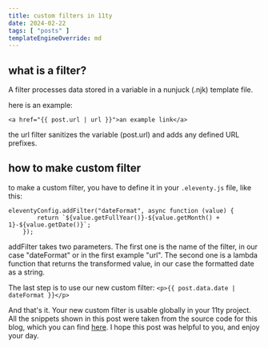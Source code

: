 ```yaml
---
title: custom filters in 11ty
date: 2024-02-22
tags: [ "posts" ]
templateEngineOverride: md
---
```


## what is a filter?

A filter processes data stored in a variable in a nunjuck (.njk) template file.

here is an example:

`<a href="{{ post.url | url }}">an example link</a>`

the url filter sanitizes the variable (post.url) and adds any defined URL prefixes.

## how to make custom filter

to make a custom filter, you have to define it in your `.eleventy.js` file, like this:

~~~
eleventyConfig.addFilter("dateFormat", async function (value) {
        return `${value.getFullYear()}-${value.getMonth() + 1}-${value.getDate()}`;
    });
~~~

addFilter takes two parameters. The first one is the name of the filter, in our case "dateFormat" or in the first
example "url".
The second one is a lambda function that returns the transformed value, in our case the formatted date as a string.

The last step is to use our new custom filter:
`<p>{{ post.data.date | dateFormat }}</p>`

And that's it. Your new custom filter is usable globally in your 11ty project.
All the snippets shown in this post were taken from the source code for this blog, which you can
find [here](https://github.com/oliverpk2000/blog).
I hope this post was helpful to you, and enjoy your day.